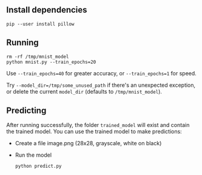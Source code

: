 ## Install dependencies

    pip --user install pillow

## Running

    rm -rf /tmp/mnist_model
    python mnist.py --train_epochs=20

Use `--train_epochs=40` for greater accuracy, or `--train_epochs=1` for speed.

Try `--model_dir=/tmp/some_unused_path` if there's an unexpected exception,
or delete the current `model_dir` (defaults to `/tmp/mnist_model`).

## Predicting

After running successfully, the folder `trained_model` will exist and contain the trained model.
You can use the trained model to make predictions:

* Create a file image.png (28x28, grayscale, white on black)
* Run the model

      python predict.py
